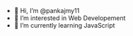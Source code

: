 - 👋 Hi, I’m @pankajmy11
- 👀 I’m interested in Web Developement
- 🌱 I’m currently learning JavaScript

<!---
pankajmy11/pankajmy11 is a ✨ special ✨ repository because its `README.md` (this file) appears on your GitHub profile.
You can click the Preview link to take a look at your changes.
--->
